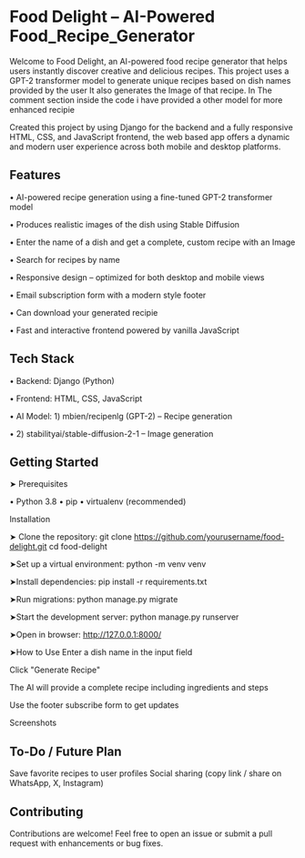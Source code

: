 # Food Delight – AI-Powered Food_Recipe_Generator
Welcome to Food Delight, an AI-powered food recipe generator that helps users instantly discover creative and delicious recipes. This project uses a GPT-2 transformer model to generate unique recipes based on dish names provided by the user It also generates the Image of that recipe. In The comment section inside the code i have provided a other model for more enhanced recipie

Created this project by using Django for the backend and a fully responsive HTML, CSS, and JavaScript frontend, the web based app offers a dynamic and modern user experience across both mobile and desktop platforms.

Features
-----------------------------------------
• AI-powered recipe generation using a fine-tuned GPT-2 transformer model

• Produces realistic images of the dish using Stable Diffusion

• Enter the name of a dish and get a complete, custom recipe with an Image

• Search for recipes by name

• Responsive design – optimized for both desktop and mobile views

• Email subscription form with a modern style footer 

• Can download your generated recipie 

• Fast and interactive frontend powered by vanilla JavaScript

Tech Stack
---------------------------------------
• Backend: Django (Python)

• Frontend: HTML, CSS, JavaScript

• AI Model: 1) mbien/recipenlg (GPT-2) – Recipe generation

•           2) stabilityai/stable-diffusion-2-1 – Image generation


Getting Started
----------------------------------------
➤ Prerequisites

• Python 3.8
• pip
• virtualenv (recommended)

Installation

➤ Clone the repository:
git clone https://github.com/yourusername/food-delight.git
cd food-delight

➤Set up a virtual environment:
python -m venv venv

➤Install dependencies:
pip install -r requirements.txt

➤Run migrations:
python manage.py migrate

➤Start the development server:
python manage.py runserver

➤Open in browser:
http://127.0.0.1:8000/

➤How to Use
Enter a dish name in the input field

Click "Generate Recipe"

The AI will provide a complete recipe including ingredients and steps

Use the footer subscribe form to get updates


Screenshots

To-Do / Future Plan
-----------------------------------------------
Save favorite recipes to user profiles
Social sharing (copy link / share on WhatsApp, X, Instagram)
 

Contributing
----------------------------------
Contributions are welcome! Feel free to open an issue or submit a pull request with enhancements or bug fixes.

